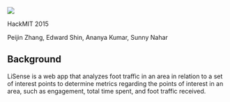 ![](https://raw.github.com/snnynhr/hackMIT2015/master/Images/ExpandedLogo.png)

HackMIT 2015

Peijin Zhang, Edward Shin, Ananya Kumar, Sunny Nahar

## Background

LiSense is a web app that analyzes foot traffic in an area in relation to a set of interest points to determine metrics regarding the points of interest in an area, such as engagement, total time spent, and foot traffic received. 

